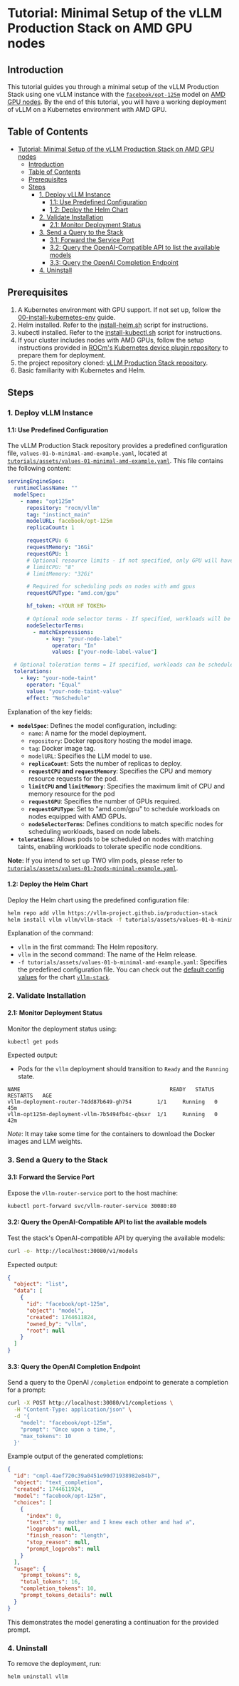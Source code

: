 # Tutorial: Minimal Setup of the vLLM Production Stack on AMD GPU nodes

## Introduction

This tutorial guides you through a minimal setup of the vLLM Production Stack using one vLLM instance with the [`facebook/opt-125m`](https://huggingface.co/facebook/opt-125m) model on <u>AMD GPU nodes</u>. By the end of this tutorial, you will have a working deployment of vLLM on a Kubernetes environment with AMD GPU.

## Table of Contents

- [Tutorial: Minimal Setup of the vLLM Production Stack on AMD GPU nodes](#tutorial-minimal-setup-of-the-vllm-production-stack-on-amd-gpu-nodes)
  - [Introduction](#introduction)
  - [Table of Contents](#table-of-contents)
  - [Prerequisites](#prerequisites)
  - [Steps](#steps)
    - [1. Deploy vLLM Instance](#1-deploy-vllm-instance)
      - [1.1: Use Predefined Configuration](#11-use-predefined-configuration)
      - [1.2: Deploy the Helm Chart](#12-deploy-the-helm-chart)
    - [2. Validate Installation](#2-validate-installation)
      - [2.1: Monitor Deployment Status](#21-monitor-deployment-status)
    - [3. Send a Query to the Stack](#3-send-a-query-to-the-stack)
      - [3.1: Forward the Service Port](#31-forward-the-service-port)
      - [3.2: Query the OpenAI-Compatible API to list the available models](#32-query-the-openai-compatible-api-to-list-the-available-models)
      - [3.3: Query the OpenAI Completion Endpoint](#33-query-the-openai-completion-endpoint)
    - [4. Uninstall](#4-uninstall)

## Prerequisites

1. A Kubernetes environment with GPU support. If not set up, follow the [00-install-kubernetes-env](00-install-kubernetes-env.md) guide.
2. Helm installed. Refer to the [install-helm.sh](../utils/install-helm.sh) script for instructions.
3. kubectl installed. Refer to the [install-kubectl.sh](../utils/install-kubectl.sh) script for instructions.
4. If your cluster includes nodes with AMD GPUs, follow the setup instructions provided in [ROCm's Kubernetes device plugin repository](https://github.com/ROCm/k8s-device-plugin) to prepare them for deployment.
5. the project repository cloned: [vLLM Production Stack repository](https://github.com/vllm-project/production-stack).
6. Basic familiarity with Kubernetes and Helm.

## Steps

### 1. Deploy vLLM Instance

#### 1.1: Use Predefined Configuration

The vLLM Production Stack repository provides a predefined configuration file, `values-01-b-minimal-amd-example.yaml`, located at [`tutorials/assets/values-01-minimal-amd-example.yaml`](assets/values-01-minimal-amd-example.yaml). This file contains the following content:

```yaml
servingEngineSpec:
  runtimeClassName: ""
  modelSpec:
    - name: "opt125m"
      repository: "rocm/vllm"
      tag: "instinct_main"
      modelURL: facebook/opt-125m
      replicaCount: 1

      requestCPU: 6
      requestMemory: "16Gi"
      requestGPU: 1
      # Optional resource limits - if not specified, only GPU will have a limit
      # limitCPU: "8"
      # limitMemory: "32Gi"

      # Required for scheduling pods on nodes with amd gpus
      requestGPUType: "amd.com/gpu"

      hf_token: <YOUR HF TOKEN>

      # Optional node selector terms - If specified, workloads will be scheduled on nodes with desired nodes (ex: nodes with amd gpus)
      nodeSelectorTerms:
        - matchExpressions:
            - key: "your-node-label"
              operator: "In"
              values: ["your-node-label-value"]

  # Optional toleration terms = If specified, workloads can be scheduled on nodes with corresponding taints (ex: node with amd gpus)
  tolerations:
    - key: "your-node-taint"
      operator: "Equal"
      value: "your-node-taint-value"
      effect: "NoSchedule"
```

Explanation of the key fields:

- **`modelSpec`**: Defines the model configuration, including:
  - `name`: A name for the model deployment.
  - `repository`: Docker repository hosting the model image.
  - `tag`: Docker image tag.
  - `modelURL`: Specifies the LLM model to use.
  - **`replicaCount`**: Sets the number of replicas to deploy.
  - **`requestCPU` and `requestMemory`**: Specifies the CPU and memory resource requests for the pod.
  - **`limitCPU` and `limitMemory`**: Specifies the maximum limit of CPU and memory resource for the pod
  - **`requestGPU`**: Specifies the number of GPUs required.
  - **`requestGPUType`**: Set to "amd.com/gpu" to schedule workloads on nodes equipped with AMD GPUs.
  - **`nodeSelectorTerms`**: Defines conditions to match specific nodes for scheduling workloads, based on node labels.
- **`tolerations`**: Allows pods to be scheduled on nodes with matching taints, enabling workloads to tolerate specific node conditions.

**Note:** If you intend to set up TWO vllm pods, please refer to [`tutorials/assets/values-01-2pods-minimal-example.yaml`](assets/values-01-2pods-minimal-example.yaml).

#### 1.2: Deploy the Helm Chart

Deploy the Helm chart using the predefined configuration file:

```bash
helm repo add vllm https://vllm-project.github.io/production-stack
helm install vllm vllm/vllm-stack -f tutorials/assets/values-01-b-minimal-amd-example.yaml
```

Explanation of the command:

- `vllm` in the first command: The Helm repository.
- `vllm` in the second command: The name of the Helm release.
- `-f tutorials/assets/values-01-b-minimal-amd-example.yaml`: Specifies the predefined configuration file. You can check out the [default config values](../helm/values.yaml) for the chart [`vllm-stack`](../helm/Chart.yaml).

### 2. Validate Installation

#### 2.1: Monitor Deployment Status

Monitor the deployment status using:

```bash
kubectl get pods
```

Expected output:

- Pods for the `vllm` deployment should transition to `Ready` and the `Running` state.

```plaintext
NAME                                               READY   STATUS    RESTARTS   AGE
vllm-deployment-router-74dd87b649-gh754        1/1     Running   0          45m
vllm-opt125m-deployment-vllm-7b5494fb4c-qbsxr  1/1     Running   0          42m
```

_Note_: It may take some time for the containers to download the Docker images and LLM weights.

### 3. Send a Query to the Stack

#### 3.1: Forward the Service Port

Expose the `vllm-router-service` port to the host machine:

```bash
kubectl port-forward svc/vllm-router-service 30080:80
```

#### 3.2: Query the OpenAI-Compatible API to list the available models

Test the stack's OpenAI-compatible API by querying the available models:

```bash
curl -o- http://localhost:30080/v1/models
```

Expected output:

```json
{
  "object": "list",
  "data": [
    {
      "id": "facebook/opt-125m",
      "object": "model",
      "created": 1744611824,
      "owned_by": "vllm",
      "root": null
    }
  ]
}
```

#### 3.3: Query the OpenAI Completion Endpoint

Send a query to the OpenAI `/completion` endpoint to generate a completion for a prompt:

```bash
curl -X POST http://localhost:30080/v1/completions \
  -H "Content-Type: application/json" \
  -d '{
    "model": "facebook/opt-125m",
    "prompt": "Once upon a time,",
    "max_tokens": 10
  }'
```

Example output of the generated completions:

```json
{
  "id": "cmpl-4aef720c39a0451e90d71938982e84b7",
  "object": "text_completion",
  "created": 1744611924,
  "model": "facebook/opt-125m",
  "choices": [
    {
      "index": 0,
      "text": " my mother and I knew each other and had a",
      "logprobs": null,
      "finish_reason": "length",
      "stop_reason": null,
      "prompt_logprobs": null
    }
  ],
  "usage": {
    "prompt_tokens": 6,
    "total_tokens": 16,
    "completion_tokens": 10,
    "prompt_tokens_details": null
  }
}
```

This demonstrates the model generating a continuation for the provided prompt.

### 4. Uninstall

To remove the deployment, run:

```bash
helm uninstall vllm
```
